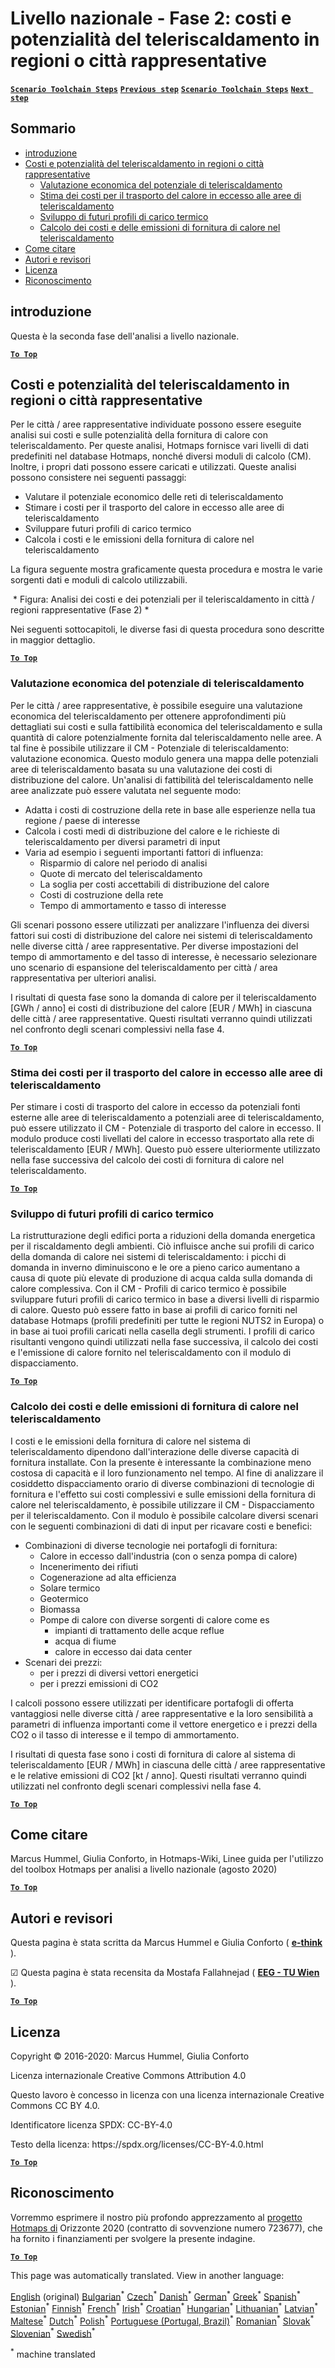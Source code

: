 <h1> <a class="anchor" id="national-level---step-2--costs-and-potentials-for-district-heating-in-representative-regions-or-cities" href="#national-level---step-2--costs-and-potentials-for-district-heating-in-representative-regions-or-cities"><i class="fa fa-link"></i></a> Livello nazionale - Fase 2: costi e potenzialità del teleriscaldamento in regioni o città rappresentative </h1><p> <a href="guide-national-level-comprehensive-assessment-eed#part-iii-analysis-of-the-economic-potential-for-efficiency-in-heating-and-cooling_different-steps"><strong><code>Scenario Toolchain Steps</code></strong></a> <a href="step-1-identification-of-different-representative-cases-for-district-heating"><strong><code>Previous step</code></strong></a> <a href="guide-national-level-comprehensive-assessment-eed#part-iii-analysis-of-the-economic-potential-for-efficiency-in-heating-and-cooling_different-steps"><strong><code>Scenario Toolchain Steps</code></strong></a> <a href="Step-3-Calculation-of-decentral-heat-supply"><strong><code>Next step</code></strong></a> <br/></p><h2> <a class="anchor" id="table-of-contents" href="#table-of-contents"><i class="fa fa-link"></i></a> Sommario </h2><ul><li> <a href="#introduction">introduzione</a> </li><li> <a href="#costs-and-potentials-for-district-heating-in-representative-regions-or-cities">Costi e potenzialità del teleriscaldamento in regioni o città rappresentative</a> <ul><li> <a href="#costs-and-potentials-for-district-heating-in-representative-regions-or-cities_economic-assessment-of-the-potential-for-district-heating">Valutazione economica del potenziale di teleriscaldamento</a> </li><li> <a href="#costs-and-potentials-for-district-heating-in-representative-regions-or-cities_estimation-of-costs-for-the-transport-of-excess-heat-to-district-heating-areas">Stima dei costi per il trasporto del calore in eccesso alle aree di teleriscaldamento</a> </li><li> <a href="#costs-and-potentials-for-district-heating-in-representative-regions-or-cities_development-of-future-heat-load-profiles">Sviluppo di futuri profili di carico termico</a> </li><li> <a href="#costs-and-potentials-for-district-heating-in-representative-regions-or-cities_calculation-of-costs-and-emissions-of-heat-supply-in-district-heating">Calcolo dei costi e delle emissioni di fornitura di calore nel teleriscaldamento</a> </li></ul></li><li> <a href="#how-to-cite">Come citare</a> </li><li> <a href="#authors-and-reviewers">Autori e revisori</a> </li><li> <a href="#license">Licenza</a> </li><li> <a href="#acknowledgement">Riconoscimento</a> </li></ul><h2> <a class="anchor" id="introduction" href="#introduction"><i class="fa fa-link"></i></a> introduzione </h2><p> Questa è la seconda fase dell&#39;analisi a livello nazionale. </p><p><ins> <code><strong><a href="#table-of-contents">To Top</a></strong></code> </ins> </p><h2> <a class="anchor" id="costs-and-potentials-for-district-heating-in-representative-regions-or-cities" href="#costs-and-potentials-for-district-heating-in-representative-regions-or-cities"><i class="fa fa-link"></i></a> Costi e potenzialità del teleriscaldamento in regioni o città rappresentative </h2><p> Per le città / aree rappresentative individuate possono essere eseguite analisi sui costi e sulle potenzialità della fornitura di calore con teleriscaldamento. Per queste analisi, Hotmaps fornisce vari livelli di dati predefiniti nel database Hotmaps, nonché diversi moduli di calcolo (CM). Inoltre, i propri dati possono essere caricati e utilizzati. Queste analisi possono consistere nei seguenti passaggi: </p><ul><li> Valutare il potenziale economico delle reti di teleriscaldamento </li><li> Stimare i costi per il trasporto del calore in eccesso alle aree di teleriscaldamento </li><li> Sviluppare futuri profili di carico termico </li><li> Calcola i costi e le emissioni della fornitura di calore nel teleriscaldamento </li></ul><p> La figura seguente mostra graficamente questa procedura e mostra le varie sorgenti dati e moduli di calcolo utilizzabili. </p><img alt="" src="../images/Hotmaps_ApproachNational_Step2.png"/> * Figura: Analisi dei costi e dei potenziali per il teleriscaldamento in città / regioni rappresentative (Fase 2) * <p> Nei seguenti sottocapitoli, le diverse fasi di questa procedura sono descritte in maggior dettaglio. </p><p><ins> <code><strong><a href="#table-of-contents">To Top</a></strong></code> </ins> </p><h3> <a class="anchor" id="economic-assessment-of-the-potential-for-district-heating" href="#economic-assessment-of-the-potential-for-district-heating"><i class="fa fa-link"></i></a> Valutazione economica del potenziale di teleriscaldamento </h3><p> Per le città / aree rappresentative, è possibile eseguire una valutazione economica del teleriscaldamento per ottenere approfondimenti più dettagliati sui costi e sulla fattibilità economica del teleriscaldamento e sulla quantità di calore potenzialmente fornita dal teleriscaldamento nelle aree. A tal fine è possibile utilizzare il CM - Potenziale di teleriscaldamento: valutazione economica. Questo modulo genera una mappa delle potenziali aree di teleriscaldamento basata su una valutazione dei costi di distribuzione del calore. Un&#39;analisi di fattibilità del teleriscaldamento nelle aree analizzate può essere valutata nel seguente modo: </p><ul><li> Adatta i costi di costruzione della rete in base alle esperienze nella tua regione / paese di interesse </li><li> Calcola i costi medi di distribuzione del calore e le richieste di teleriscaldamento per diversi parametri di input </li><li> Varia ad esempio i seguenti importanti fattori di influenza: <ul><li> Risparmio di calore nel periodo di analisi </li><li> Quote di mercato del teleriscaldamento </li><li> La soglia per costi accettabili di distribuzione del calore </li><li> Costi di costruzione della rete </li><li> Tempo di ammortamento e tasso di interesse </li></ul></li></ul><p> Gli scenari possono essere utilizzati per analizzare l&#39;influenza dei diversi fattori sui costi di distribuzione del calore nei sistemi di teleriscaldamento nelle diverse città / aree rappresentative. Per diverse impostazioni del tempo di ammortamento e del tasso di interesse, è necessario selezionare uno scenario di espansione del teleriscaldamento per città / area rappresentativa per ulteriori analisi. </p><p> I risultati di questa fase sono la domanda di calore per il teleriscaldamento [GWh / anno] ei costi di distribuzione del calore [EUR / MWh] in ciascuna delle città / aree rappresentative. Questi risultati verranno quindi utilizzati nel confronto degli scenari complessivi nella fase 4. </p><p><ins> <code><strong><a href="#table-of-contents">To Top</a></strong></code> </ins> </p><h3> <a class="anchor" id="estimation-of-costs-for-the-transport-of-excess-heat-to-district-heating-areas" href="#estimation-of-costs-for-the-transport-of-excess-heat-to-district-heating-areas"><i class="fa fa-link"></i></a> Stima dei costi per il trasporto del calore in eccesso alle aree di teleriscaldamento </h3><p> Per stimare i costi di trasporto del calore in eccesso da potenziali fonti esterne alle aree di teleriscaldamento a potenziali aree di teleriscaldamento, può essere utilizzato il CM - Potenziale di trasporto del calore in eccesso. Il modulo produce costi livellati del calore in eccesso trasportato alla rete di teleriscaldamento [EUR / MWh]. Questo può essere ulteriormente utilizzato nella fase successiva del calcolo dei costi di fornitura di calore nel teleriscaldamento. </p><p><ins> <code><strong><a href="#table-of-contents">To Top</a></strong></code> </ins> </p><h3> <a class="anchor" id="development-of-future-heat-load-profiles" href="#development-of-future-heat-load-profiles"><i class="fa fa-link"></i></a> Sviluppo di futuri profili di carico termico </h3><p> La ristrutturazione degli edifici porta a riduzioni della domanda energetica per il riscaldamento degli ambienti. Ciò influisce anche sui profili di carico della domanda di calore nei sistemi di teleriscaldamento: i picchi di domanda in inverno diminuiscono e le ore a pieno carico aumentano a causa di quote più elevate di produzione di acqua calda sulla domanda di calore complessiva. Con il CM - Profili di carico termico è possibile sviluppare futuri profili di carico termico in base a diversi livelli di risparmio di calore. Questo può essere fatto in base ai profili di carico forniti nel database Hotmaps (profili predefiniti per tutte le regioni NUTS2 in Europa) o in base ai tuoi profili caricati nella casella degli strumenti. I profili di carico risultanti vengono quindi utilizzati nella fase successiva, il calcolo dei costi e l&#39;emissione di calore fornito nel teleriscaldamento con il modulo di dispacciamento. </p><p><ins> <code><strong><a href="#table-of-contents">To Top</a></strong></code> </ins> </p><h3> <a class="anchor" id="calculation-of-costs-and-emissions-of-heat-supply-in-district-heating" href="#calculation-of-costs-and-emissions-of-heat-supply-in-district-heating"><i class="fa fa-link"></i></a> Calcolo dei costi e delle emissioni di fornitura di calore nel teleriscaldamento </h3><p> I costi e le emissioni della fornitura di calore nel sistema di teleriscaldamento dipendono dall&#39;interazione delle diverse capacità di fornitura installate. Con la presente è interessante la combinazione meno costosa di capacità e il loro funzionamento nel tempo. Al fine di analizzare il cosiddetto dispacciamento orario di diverse combinazioni di tecnologie di fornitura e l&#39;effetto sui costi complessivi e sulle emissioni della fornitura di calore nel teleriscaldamento, è possibile utilizzare il CM - Dispacciamento per il teleriscaldamento. Con il modulo è possibile calcolare diversi scenari con le seguenti combinazioni di dati di input per ricavare costi e benefici: </p><ul><li> Combinazioni di diverse tecnologie nei portafogli di fornitura: <ul><li> Calore in eccesso dall&#39;industria (con o senza pompa di calore) </li><li> Incenerimento dei rifiuti </li><li> Cogenerazione ad alta efficienza </li><li> Solare termico </li><li> Geotermico </li><li> Biomassa </li><li> Pompe di calore con diverse sorgenti di calore come es <ul><li> impianti di trattamento delle acque reflue </li><li> acqua di fiume </li><li> calore in eccesso dai data center </li></ul></li></ul></li><li> Scenari dei prezzi: <ul><li> per i prezzi di diversi vettori energetici </li><li> per i prezzi emissioni di CO2 </li></ul></li></ul><p> I calcoli possono essere utilizzati per identificare portafogli di offerta vantaggiosi nelle diverse città / aree rappresentative e la loro sensibilità a parametri di influenza importanti come il vettore energetico e i prezzi della CO2 o il tasso di interesse e il tempo di ammortamento. </p><p> I risultati di questa fase sono i costi di fornitura di calore al sistema di teleriscaldamento [EUR / MWh] in ciascuna delle città / aree rappresentative e le relative emissioni di CO2 [kt / anno]. Questi risultati verranno quindi utilizzati nel confronto degli scenari complessivi nella fase 4. </p><p><ins> <code><strong><a href="#table-of-contents">To Top</a></strong></code> </ins> </p><h2> <a class="anchor" id="how-to-cite" href="#how-to-cite"><i class="fa fa-link"></i></a> Come citare </h2><p> Marcus Hummel, Giulia Conforto, in Hotmaps-Wiki, Linee guida per l&#39;utilizzo del toolbox Hotmaps per analisi a livello nazionale (agosto 2020) </p><p><ins> <code><strong><a href="#table-of-contents">To Top</a></strong></code> </ins> </p><h2> <a class="anchor" id="authors-and-reviewers" href="#authors-and-reviewers"><i class="fa fa-link"></i></a> Autori e revisori </h2><p> Questa pagina è stata scritta da Marcus Hummel e Giulia Conforto ( <strong><a href="https://e-think.ac.at">e-think</a></strong> ). </p><p> ☑ Questa pagina è stata recensita da Mostafa Fallahnejad ( <strong><a href="https://eeg.tuwien.ac.at/">EEG - TU Wien</a></strong> ). </p><p> <a href="#table-of-contents"><strong><code>To Top</code></strong></a> </p> <h2> <a class="anchor" id="license" href="#license"><i class="fa fa-link"></i></a> Licenza </h2><p> Copyright © 2016-2020: Marcus Hummel, Giulia Conforto </p><p> Licenza internazionale Creative Commons Attribution 4.0 </p><p> Questo lavoro è concesso in licenza con una licenza internazionale Creative Commons CC BY 4.0. </p><p> Identificatore licenza SPDX: CC-BY-4.0 </p><p> Testo della licenza: https://spdx.org/licenses/CC-BY-4.0.html </p><p><ins> <code><strong><a href="#table-of-contents">To Top</a></strong></code> </ins> </p><h2> <a class="anchor" id="acknowledgement" href="#acknowledgement"><i class="fa fa-link"></i></a> Riconoscimento </h2><p> Vorremmo esprimere il nostro più profondo apprezzamento al <a href="https://www.hotmaps-project.eu">progetto Hotmaps di</a> Orizzonte 2020 (contratto di sovvenzione numero 723677), che ha fornito i finanziamenti per svolgere la presente indagine. </p><p><ins> <code><strong><a href="#table-of-contents">To Top</a></strong></code> </ins> </p>
























<!--- THIS IS A SUPER UNIQUE IDENTIFIER -->

This page was automatically translated. View in another language:

[English](../en/Step-2-Costs-and-potentials-for-district-heating-in-representative-regions-or-cities) (original) [Bulgarian](../bg/Step-2-Costs-and-potentials-for-district-heating-in-representative-regions-or-cities)<sup>\*</sup> [Czech](../cs/Step-2-Costs-and-potentials-for-district-heating-in-representative-regions-or-cities)<sup>\*</sup> [Danish](../da/Step-2-Costs-and-potentials-for-district-heating-in-representative-regions-or-cities)<sup>\*</sup> [German](../de/Step-2-Costs-and-potentials-for-district-heating-in-representative-regions-or-cities)<sup>\*</sup> [Greek](../el/Step-2-Costs-and-potentials-for-district-heating-in-representative-regions-or-cities)<sup>\*</sup> [Spanish](../es/Step-2-Costs-and-potentials-for-district-heating-in-representative-regions-or-cities)<sup>\*</sup> [Estonian](../et/Step-2-Costs-and-potentials-for-district-heating-in-representative-regions-or-cities)<sup>\*</sup> [Finnish](../fi/Step-2-Costs-and-potentials-for-district-heating-in-representative-regions-or-cities)<sup>\*</sup> [French](../fr/Step-2-Costs-and-potentials-for-district-heating-in-representative-regions-or-cities)<sup>\*</sup> [Irish](../ga/Step-2-Costs-and-potentials-for-district-heating-in-representative-regions-or-cities)<sup>\*</sup> [Croatian](../hr/Step-2-Costs-and-potentials-for-district-heating-in-representative-regions-or-cities)<sup>\*</sup> [Hungarian](../hu/Step-2-Costs-and-potentials-for-district-heating-in-representative-regions-or-cities)<sup>\*</sup>  [Lithuanian](../lt/Step-2-Costs-and-potentials-for-district-heating-in-representative-regions-or-cities)<sup>\*</sup> [Latvian](../lv/Step-2-Costs-and-potentials-for-district-heating-in-representative-regions-or-cities)<sup>\*</sup> [Maltese](../mt/Step-2-Costs-and-potentials-for-district-heating-in-representative-regions-or-cities)<sup>\*</sup> [Dutch](../nl/Step-2-Costs-and-potentials-for-district-heating-in-representative-regions-or-cities)<sup>\*</sup> [Polish](../pl/Step-2-Costs-and-potentials-for-district-heating-in-representative-regions-or-cities)<sup>\*</sup> [Portuguese (Portugal, Brazil)](../pt/Step-2-Costs-and-potentials-for-district-heating-in-representative-regions-or-cities)<sup>\*</sup> [Romanian](../ro/Step-2-Costs-and-potentials-for-district-heating-in-representative-regions-or-cities)<sup>\*</sup> [Slovak](../sk/Step-2-Costs-and-potentials-for-district-heating-in-representative-regions-or-cities)<sup>\*</sup> [Slovenian](../sl/Step-2-Costs-and-potentials-for-district-heating-in-representative-regions-or-cities)<sup>\*</sup> [Swedish](../sv/Step-2-Costs-and-potentials-for-district-heating-in-representative-regions-or-cities)<sup>\*</sup> 

<sup>\*</sup> machine translated
